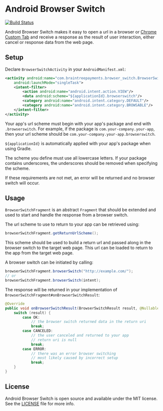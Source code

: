 # Android Browser Switch

[![Build Status](https://travis-ci.org/braintree/android-browser-switch.svg?branch=master)](https://travis-ci.org/braintree/android-browser-switch)

Android Browser Switch makes it easy to open a url in a browser or
[Chrome Custom Tab](https://developer.chrome.com/multidevice/android/customtabs) and receive a
response as the result of user interaction, either cancel or response data from the web page.

## Setup

Declare `BrowserSwitchActivity` in your `AndroidManifest.xml`:

```xml
<activity android:name="com.braintreepayments.browser_switch.BrowserSwitchActivity"
    android:launchMode="singleTask">
    <intent-filter>
        <action android:name="android.intent.action.VIEW"/>
        <data android:scheme="${applicationId}.browserswitch"/>
        <category android:name="android.intent.category.DEFAULT"/>
        <category android:name="android.intent.category.BROWSABLE"/>
    </intent-filter>
</activity>
```

Your app's url scheme must begin with your app's package and end with `.browserswitch`.
For example, if the package is `com.your-company.your-app`, then your url scheme should be
`com.your-company.your-app.browserswitch`.

`${applicationId}` is automatically applied with your app's package when using Gradle.

The scheme you define must use all lowercase letters. If your package contains underscores,
the underscores should be removed when specifying the scheme.

If these requirements are not met, an error will be returned and no browser switch will occur.

## Usage

`BrowserSwitchFragment` is an abstract `Fragment` that should be extended and used to start and
handle the response from a browser switch.

The url scheme to use to return to your app can be retrieved using:

```java
browserSwitchFragment.getReturnUrlScheme();
```

This scheme should be used to build a return url and passed along in the browser switch to the
target web page. This url can be loaded to return to the app from the target web page.

A browser switch can be initiated by calling:

```java
browserSwitchFragment.browserSwitch("http://example.com/");
// or
browserSwitchFragment.browserSwitch(intent);
```

The response will be returned in your implementation of `BrowserSwitchFragment#onBrowserSwitchResult`:

```java
@Override
public void onBrowserSwitchResult(BrowserSwitchResult result, @Nullable Uri returnUri) {
    switch (result) {
        case OK:
            // the browser switch returned data in the return uri
            break;
        case CANCELED:
            // the user canceled and returned to your app
            // return uri is null
            break;
        case ERROR:
            // there was an error browser switching
            // most likely caused by incorrect setup
            break;
    }
}
```

## License

Android Browser Switch is open source and available under the MIT license. See the
[LICENSE](LICENSE) file for more info.
